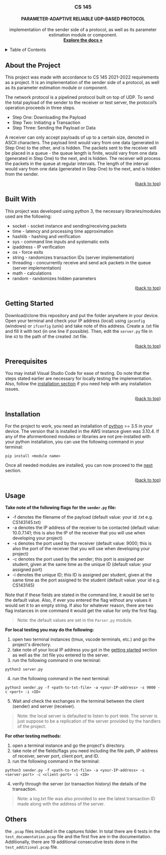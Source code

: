 <div id="top"></div>

<!-- TITLE -->
<div align="center">
  <h3 align="center">CS 145</h3>
  <h4 align="center">PARAMETER-ADAPTIVE RELIABLE UDP-BASED PROTOCOL</h4>

  <p align="center">
    implementation of the sender side of a protocol, as well as its parameter estimation module or component.
    <br />
    <a href="https://github.com/Chrishaneus/cs-145-project-Chrishaneus"><strong>Explore the docs »</strong></a>
  </p>
</div>

<!-- TABLE OF CONTENTS -->
<details>
  <summary>Table of Contents</summary>
  <ol>
    <li>
      <a href="#about-the-project">About the Project</a>
      <ul>
        <li><a href="#built-with">Built With</a></li>
      </ul>
    </li>
    <li>
      <a href="#getting-started">Getting Started</a>
      <ul>
        <li><a href="#prerequisites">Prerequisites</a></li>
        <li><a href="#installation">Installation</a></li>
      </ul>
    </li>
    <li><a href="#usage">Usage</a></li>
    <li><a href="#others">Others</a></li>
  </ol>
</details>

<!-- ABOUT THE PROJECT -->
## About the Project
This project was made with accordance to CS 145 2021-2022 requirements as a project. It is an implementation of the sender side of a protocol, as well as its parameter estimation module or component.

The network protocol is a pipelined protocol built on top of UDP. To send the total payload of the sender to the receiver or test server, the protocol’s operation proceeds in three steps.

* Step One: Downloading the Payload
* Step Two: Initiating a Transaction
* Step Three: Sending the Payload or Data

A receiver can only accept payloads of up to a certain size, denoted in ASCII characters. The payload limit would vary from one data (generated in Step One) to the other, and is hidden. The packets sent to the receiver will be placed in a queue - the queue length is finite, would vary from one data (generated in Step One) to the next, and is hidden. The receiver will process the packets in the queue at regular intervals. The length of the interval would vary from one data (generated in Step One) to the next, and is hidden from the sender.

<p align="right">(<a href="#top">back to top</a>)</p>

<!-- Built With -->
## Built With
This project was developed using python 3, the necessary libraries/modules used are the following:
* socket    - socket instance and sending/receiving packets
* time      - latency and processing time approximation
* hashlib   - hashing and verification
* sys       - command line inputs and systematic exits
* ipaddress - IP verification
* os        - force exits
* string    - randomizes transaction IDs (server implementation)
* threading - concurrently receive and send ack packets in the queue (server implementation)
* math      - calculations
* random    - randomizes hidden parameters

<p align="right">(<a href="#top">back to top</a>)</p>

<!-- Getting Started -->
## Getting Started
Download/clone this repository and put the folder anywhere in your device. Open your terminal and check your IP address (local) using `ipconfig` (windows) or `ifconfig` (unix) and take note of this address. Create a .txt file and fill it with text (in one line if possible). Then, edit the `server.py` file in line `43` to the path of the created .txt file.

<p align="right">(<a href="#top">back to top</a>)</p>

<!-- Prerequisites -->
## Prerequisites
You may install Visual Studio Code for ease of testing. Do note that the steps stated earlier are necessary for locally testing the implementation. Also, follow the <a href="#installation">installation section</a> if you need help with any installation issues.

<p align="right">(<a href="#top">back to top</a>)</p>
<div id="installation"></div>

<!-- Installation -->
## Installation
For the project to work, you need an installation of <a href="https://www.python.org/downloads/">python</a> >= 3.5 in your device. The version that is installed in the AWS instance given was 3.10.4. If any of the aformentioned modules or libraries are not pre-installed with your python installation, you can use the following command in your terminal:

````
pip install <module name>
````

Once all needed modules are installed,  you can now proceed to the <a href="#usage">next</a> section.

<p align="right">(<a href="#top">back to top</a>)</p>

<!-- Usage -->
## Usage
__Take note of the following flags for the `sender.py` file:__
* -f denotes the filename of the payload (default value: your id .txt e.g. CS143145.txt)
* -a denotes the IP address of the receiver to be contacted (default value: 10.0.7.141; this is also the IP of the receiver that you will use when developing your project)
* -s denotes the port used by the receiver (default value: 9000; this is also the port of the receiver that you will use when developing your project)
* -c denotes the port used by the sender; this port is assigned per student, given at the same time as the unique ID (default value: your assigned port)
* -i denotes the unique ID; this ID is assigned per student, given at the same time as the port assigned to the student (default value: your id e.g. CS143145)

Note that if these fields are stated in the command line, it would be set to the default value. Also, if ever you entered the flag without any values it would set it to an empty string. If also for whatever reason, there are two flag instances in one command it would get the value for only the first flag.

> Note: the default values are set in the `Parser.py` module.

__For local testing you may do the following:__
1. open two terminal instances (tmux, vscode terminals, etc.) and go the project's directory.
2. take note of your local IP address you got in the <a href="#getting-started">getting started</a> section as well as the .txt file you entered to the server.
3. run the following command in one terminal:
````
python3 server.py
````
4. run the following command in the next terminal:
````
python3 sender.py -f <path-to-txt-file> -a <your-IP-address> -s 9000 -c <port> -i <ID>
````
5. Wait and check the exchanges in the terminal between the client (sender) and server (receiver).

> Note: the local server is defaulted to listen to port `9000`. The server is just suppose to be a replication of the server provided by the handlers of the project.

__For other testing methods:__
1. open a terminal instance and go the project's directory.
2. take note of the fields/flags you need including the file path, IP address of receiver, server port, client port, and ID.
3. run the following command in the terminal:
````
python3 sender.py -f <path-to-txt-file> -a <your-IP-address> -s <server-port> -c <client-port> -i <ID>
````
4. verify through the server (or transaction history) the details of the transaction.

> Note: a log.txt file was also provided to see the latest transaction ID made along with the address of the server.

<!-- Others -->
## Others
the `.pcap` files included in the captures folder. In total there are $6$ tests in the `test_documentation.pcap` file and the first five are in the documentation. Additionally, there are $19$ additional consecutive tests done in the `test_additional.pcap` file.
